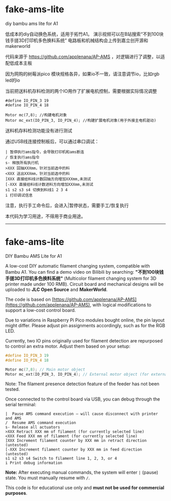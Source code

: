 # fake-ams-lite 
diy bambu ams lite for A1

低成本的diy自动换色系统，适用于拓竹A1。
演示视频可以在B站搜索“不到100块钱手搓3D打印机多色换料系统”
电路板和机械结构会上传到嘉立创开源和makerworld


代码来源于 https://github.com/applenana/AP-AMS ，对逻辑进行了调整，以适配低成本主板

因为网购的树莓派pico 模块规格各异，如果io不一致，请注意调节io，比如rgb led的io

当前把送料机存料检测的两个IO用作了扩展电机控制，需要根据实际情况调整
```
#define IO_PIN_3 19
#define IO_PIN_4 18

Motor mc(7,8); //构建电机对象
Motor mc_ext(IO_PIN_3, IO_PIN_4); //构建扩展电机对象(用于外接主电机驱动)
```
送料机存料检测功能没有进行测试


通过USB线连接控制板后，可以通过串口调试：
```
| 暂停执行ams指令，会导致打印机和ams断连
/ 恢复执行ams指令
s- 释放所有执行机
>XXX 回抽XXXmm，针对当前选中的料
<XXX 送出XXXmm，针对当前选中的料
]XXX 直接给料线计数回抽方向增加XXXmm,未测试
[-XXX 直接给料线计数进料方向增加XXXmm,未测试
s1 s2 s3 s4 切换到料线1 2 3 4
i 打印调试信息
```

注意，执行手工命令后，会进入|暂停状态，需要手工/恢复执行

本代码为学习用途，不得用于商业用途。



-------------------------------------------------------------------------------------



# fake-ams-lite
DIY Bambu AMS Lite for A1

A low-cost DIY automatic filament changing system, compatible with Bambu A1.
You can find a demo video on Bilibili by searching:
**"不到100块钱手搓3D打印机多色换料系统"** (Multicolor filament changing system for 3D printer made under 100 RMB).
Circuit board and mechanical designs will be uploaded to **JLC Open Source** and **MakerWorld**.

The code is based on [https://github.com/applenana/AP-AMS](https://github.com/applenana/AP-AMS), with logical modifications to support a low-cost control board.

Due to variations in Raspberry Pi Pico modules bought online, the pin layout might differ. Please adjust pin assignments accordingly, such as for the RGB LED.

Currently, two IO pins originally used for filament detection are repurposed to control an extra motor. Adjust them based on your setup:

```cpp
#define IO_PIN_3 19
#define IO_PIN_4 18

Motor mc(7,8); // Main motor object
Motor mc_ext(IO_PIN_3, IO_PIN_4); // External motor object (for external main motor driver)
```

Note: The filament presence detection feature of the feeder has not been tested.

Once connected to the control board via USB, you can debug through the serial terminal:

```
|  Pause AMS command execution — will cause disconnect with printer and AMS
/  Resume AMS command execution
s- Release all actuators
>XXX Retract XXX mm of filament (for currently selected line)
<XXX Feed XXX mm of filament (for currently selected line)
]XXX Increment filament counter by XXX mm in retract direction (untested)
[-XXX Increment filament counter by XXX mm in feed direction (untested)
s1 s2 s3 s4 Switch to filament line 1, 2, 3, or 4
i Print debug information
```

**Note:** After executing manual commands, the system will enter `|` (pause) state. You must manually resume with `/`.

This code is for educational use only and **must not be used for commercial purposes**.
